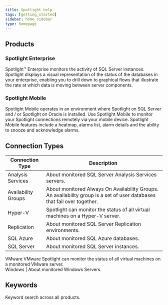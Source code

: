 ```yaml
---
title: Spotlight help
tags: [getting_started]
sidebar: home_sidebar
type: homepage
---
```


## Products

### Spotlight Enterprise

Spotlight™ Enterprise monitors the activity of SQL Server instances. Spotlight displays a visual representation of the status of the databases in your enterprise, enabling you to drill down to graphical flows that illustrate the rate at which data is moving between server components.

### Spotlight Mobile

Spotlight Mobile operates in an environment where Spotlight on SQL Server and / or Spotlight on Oracle is installed. Use Spotlight Mobile to monitor your Spotlight connections remotely via your mobile device. Spotlight Mobile features include a heatmap, alarms list, alarm details and the ability to snooze and acknowledge alarms.

## Connection Types

Connection Type | Description
----------------|------------
Analysis Services | About monitored SQL Server Analysis Services servers.  
Availability Groups | About monitored Always On Availability Groups. An availability group is a set of user databases that fail over together.
Hyper-V | Spotlight can monitor the status of all virtual machines on a Hyper-V server.  
Replication | About monitored SQL Server Replication environments.  
SQL Azure | About monitored SQL Azure databases.  
SQL Server | About monitored SQL Server instances.  
VMware VMware  Spotlight can monitor the status of all virtual machines on a monitored VMware server.  
Windows | About monitored Windows Servers.


## Keywords

Keyword search across all products.
